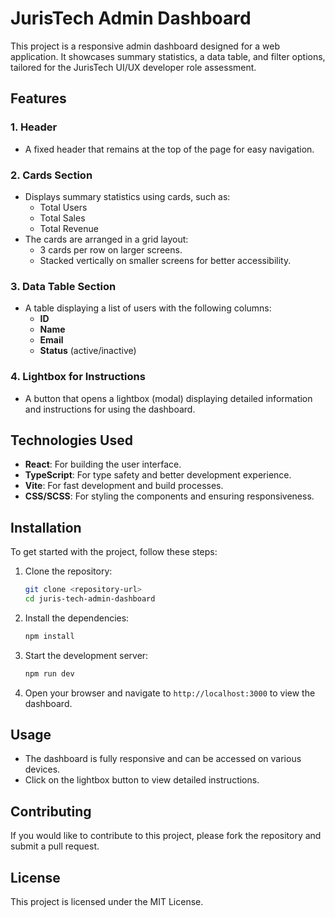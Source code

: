 # JurisTech Admin Dashboard

This project is a responsive admin dashboard designed for a web application. It showcases summary statistics, a data table, and filter options, tailored for the JurisTech UI/UX developer role assessment.

## Features

### 1. Header

- A fixed header that remains at the top of the page for easy navigation.

### 2. Cards Section

- Displays summary statistics using cards, such as:
  - Total Users
  - Total Sales
  - Total Revenue
- The cards are arranged in a grid layout:
  - 3 cards per row on larger screens.
  - Stacked vertically on smaller screens for better accessibility.

### 3. Data Table Section

- A table displaying a list of users with the following columns:
  - **ID**
  - **Name**
  - **Email**
  - **Status** (active/inactive)
  
### 4. Lightbox for Instructions

- A button that opens a lightbox (modal) displaying detailed information and instructions for using the dashboard.

## Technologies Used

- **React**: For building the user interface.
- **TypeScript**: For type safety and better development experience.
- **Vite**: For fast development and build processes.
- **CSS/SCSS**: For styling the components and ensuring responsiveness.

## Installation

To get started with the project, follow these steps:

1. Clone the repository:

   ```bash
   git clone <repository-url>
   cd juris-tech-admin-dashboard
   ```

2. Install the dependencies:

   ```bash
   npm install
   ```

3. Start the development server:

   ```bash
   npm run dev
   ```

4. Open your browser and navigate to `http://localhost:3000` to view the dashboard.

## Usage

- The dashboard is fully responsive and can be accessed on various devices.
- Click on the lightbox button to view detailed instructions.

## Contributing

If you would like to contribute to this project, please fork the repository and submit a pull request.

## License

This project is licensed under the MIT License.
